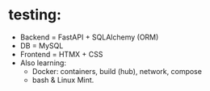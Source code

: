 # testing:

- Backend = FastAPI + SQLAlchemy (ORM)
- DB = MySQL
- Frontend = HTMX + CSS
- Also learning: 
    - Docker: containers, build (hub), network, compose
    - bash & Linux Mint.
